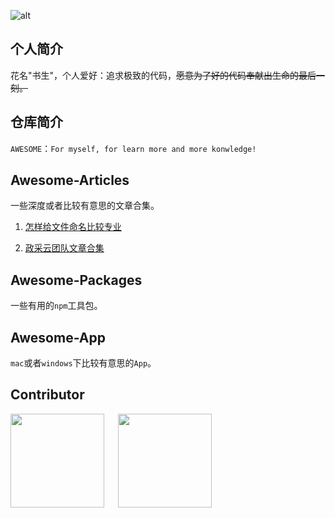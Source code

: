 ![alt](https://bigdreamerblog.oss-cn-beijing.aliyuncs.com/blog/awesome-logo.png)

## 个人简介

花名"书生"，个人爱好：追求极致的代码，~~愿意为了好的代码奉献出生命的最后一刻。~~

## 仓库简介

`AWESOME`：`For myself, for learn more and more konwledge!`

## Awesome-Articles

一些深度或者比较有意思的文章合集。

1. [怎样给文件命名比较专业](https://github.com/hujiulong/blog/issues/3)

2. [政采云团队文章合集](https://www.zoo.team/)

## Awesome-Packages

一些有用的`npm`工具包。

## Awesome-App

`mac`或者`windows`下比较有意思的`App`。

## Contributor

<img src="https://avatars.githubusercontent.com/u/39019913?v=4" width="150" height="150">
&emsp;
<img src="https://avatars.githubusercontent.com/u/48173189?v=4" width="150" height="150">
